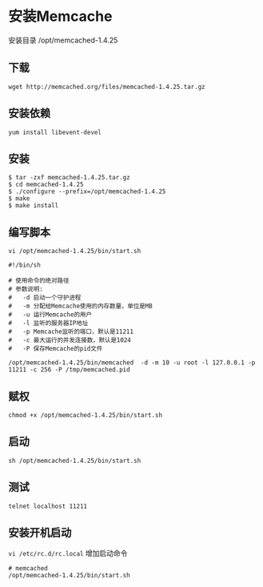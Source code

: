 # 安装Memcache

安装目录 /opt/memcached-1.4.25

## 下载
`wget http://memcached.org/files/memcached-1.4.25.tar.gz`

## 安装依赖
`yum install libevent-devel ` <br>

## 安装
    $ tar -zxf memcached-1.4.25.tar.gz
    $ cd memcached-1.4.25
    $ ./configure --prefix=/opt/memcached-1.4.25
    $ make
    $ make install

## 编写脚本
`vi /opt/memcached-1.4.25/bin/start.sh` <br>

```
#!/bin/sh

# 使用命令的绝对路径
# 参数说明:
#   -d 启动一个守护进程
#   -m 分配给Memcache使用的内存数量，单位是MB
#   -u 运行Memcache的用户
#   -l 监听的服务器IP地址
#   -p Memcache监听的端口，默认是11211
#   -c 最大运行的并发连接数，默认是1024
#   -P 保存Memcache的pid文件 

/opt/memcached-1.4.25/bin/memcached  -d -m 10 -u root -l 127.0.0.1 -p 11211 -c 256 -P /tmp/memcached.pid
```

## 赋权
`chmod +x /opt/memcached-1.4.25/bin/start.sh`

## 启动
`sh /opt/memcached-1.4.25/bin/start.sh`

## 测试
`telnet localhost 11211`

## 安装开机启动
`vi /etc/rc.d/rc.local` 增加启动命令<br>

```
# memcached
/opt/memcached-1.4.25/bin/start.sh
```



